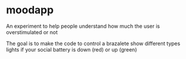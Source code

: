 # moodapp
An experiment to help people understand how much the user is overstimulated or not


The goal is to make the code to control a brazalete show different types lights if your social battery is down (red) or up (green)
